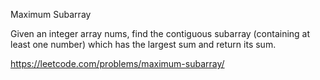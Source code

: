 Maximum Subarray

Given an integer array nums, find the contiguous subarray (containing at least one number) which has the largest sum and return its sum.

https://leetcode.com/problems/maximum-subarray/